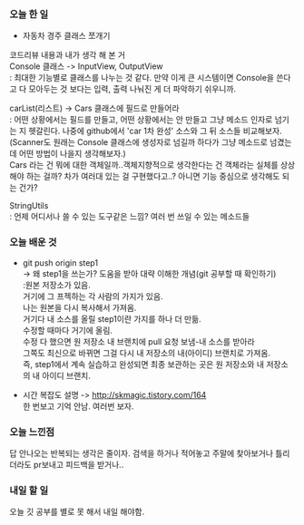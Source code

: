 ### 오늘 한 일
* 자동차 경주 클래스 쪼개기 

코드리뷰 내용과 내가 생각 해 본 거  
Console 클래스 -> InputView, OutputView  
: 최대한 기능별로 클래스를 나누는 것 같다. 만약 이게 큰 시스템이면 
Console을 쓴다고 다 모아두는 것 보다는 입력, 출력 나눠진 게 더 파악하기
쉬우니까. 

carList(리스트) -> Cars 클래스에 필드로 만들어라  
: 어떤 상황에서는 필드를 만들고, 어떤 상황에서는 안 만들고 그냥 메소드 
인자로 넘기는 지 헷갈린다. 나중에 github에서 'car 1차 완성' 소스와 그 뒤 
소스들 비교해보자.   
(Scanner도 원래는 Console 클래스에 생성자로 넘길까 하다가 그냥 메소드로
넘겼는데 어떤 방법이 나을지 생각해보자.)   
Cars 라는 건 뭐에 대한 객체일까..객체지향적으로 생각한다는 건 객체라는
실체를 상상해야 하는 걸까? 차가 여러대 있는 걸 구현했다고..? 아니면 기능
중심으로 생각해도 되는 건가?  

StringUtils  
: 언제 어디서나 쓸 수 있는 도구같은 느낌? 여러 번 쓰일 수 있는 메소드들

### 오늘 배운 것
* git push origin step1  
-> 왜 step1을 쓰는가?
도움을 받아 대략 이해한 개념(git 공부할 때 확인하기)   
:원본 저장소가 있음.  
거기에 그 프젝하는 각 사람의 가지가 있음.     
나는 원본을 다시 복사해서 가져옴.  
거기다 내 소스를 올릴 step1이란 가지를 하나 더 만듦.    
수정할 때마다 거기에 올림.   
수정 다 했으면 원 저장소 내 브랜치에 pull 요청 보냄-내 소스를 받아라  
그쪽도 최신으로 바뀌면 그걸 다시 내 저장소의 내(아이디) 브랜치로 가져옴.  
즉, step1에서 계속 실습하고 완성되면 최종 보관하는 곳은 원 저장소와 
내 저장소의 내 아이디 브랜치. 

* 시간 복잡도 설명 -> http://skmagic.tistory.com/164  
한 번보고 기억 안남. 여러번 보자. 

### 오늘 느낀점
답 안나오는 반복되는 생각은 줄이자. 검색을 하거나 적어놓고
주말에 찾아보거나 틀리더라도 pr보내고 피드백을 받거나..

### 내일 할 일
오늘 깃 공부를 별로 못 해서 내일 해야함.

